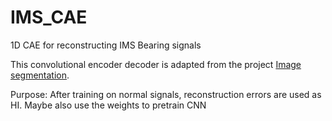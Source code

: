 # IMS_CAE
1D CAE for reconstructing IMS Bearing signals

This convolutional encoder decoder is adapted from the project [Image segmentation](https://github.com/arahusky/Tensorflow-Segmentation).

Purpose: After training on normal signals, reconstruction errors are used as HI.
         Maybe also use the weights to pretrain CNN
